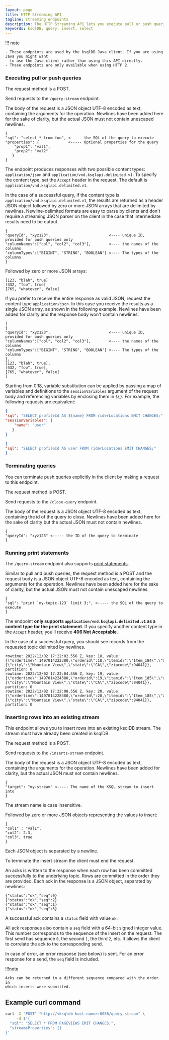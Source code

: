 ```yaml
---
layout: page
title: HTTP Streaming API
tagline: streaming endpoints
description: The HTTP Streaming API lets you execute pull or push queries and stream inserts to the server
keywords: ksqlDB, query, insert, select
---
```


<script type="text/javascript">
        window.location = 'https://docs.confluent.io/platform/current/ksqldb/developer-guide/ksqldb-rest-api/streaming-endpoint.html';
</script>

!!! note

    - These endpoints are used by the ksqlDB Java client. If you are using Java you might want
      to use the Java client rather than using this API directly.
    - These endpoints are only available when using HTTP 2.

### Executing pull or push queries

The request method is a POST.

Send requests to the `/query-stream` endpoint.

The body of the request is a JSON object UTF-8 encoded as text, containing the arguments for the
operation. Newlines have been added here for the sake of clarity, but the actual JSON must not contain
 unescaped newlines.

```
{
"sql": "select * from foo", <----- the SQL of the query to execute
"properties": {             <----- Optional properties for the query
    "prop1": "val1",
    "prop2": "val2"
   }
}

```

The endpoint produces responses with two possible content types: `application/json` and
`application/vnd.ksqlapi.delimited.v1`. To specify the content type, set the `Accept`
header in the request. The default is `application/vnd.ksqlapi.delimited.v1`.

In the case of a successful query, if the content type is `application/vnd.ksqlapi.delimited.v1`,
the results are returned as a header JSON object followed by zero or more JSON arrays
that are delimited by newlines. Newline-delimited formats are easy to parse by clients and don't require
a streaming JSON parser on the client in the case that intermediate results need to be output.

```
{
"queryId", "xyz123",                          <---- unique ID, provided for push queries only
"columnNames":["col", "col2", "col3"],        <---- the names of the columns
"columnTypes":["BIGINT", "STRING", "BOOLEAN"] <---- The types of the columns
}
```

Followed by zero or more JSON arrays:

```
[123, "blah", true]
[432, "foo", true]
[765, "whatever", false]
```

If you prefer to receive the entire response as valid JSON, request the
content type `application/json`. In this case you receive the results as a single JSON
array, as shown in the following example. Newlines have been added for clarity and the response body
won't contain newlines.

```
[
{
"queryId": "xyz123",                          <---- unique ID, provided for push queries only
"columnNames":["col", "col2", "col3"],        <---- the names of the columns
"columnTypes":["BIGINT", "STRING", "BOOLEAN"] <---- The types of the columns
},
[123, "blah", true],
[432, "foo", true],
[765, "whatever", false]
]
```

Starting from 0.18, variable substitution can be applied by passing a map of variables and
definitions to the `sessionVariables` argument of the request body and referencing variables by
enclosing them in `${}`. For example, the following requests are equivalent:

```json
{
"sql": "SELECT profileId AS ${name} FROM riderLocations EMIT CHANGES;", 
"sessionVariables": {
    "name": "user"
   }
}
```

```json
{
"sql": "SELECT profileId AS user FROM riderLocations EMIT CHANGES;"
}
```

### Terminating queries

You can terminate push queries explicitly in the client by making a request to this endpoint.

The request method is POST.

Send requests to the `/close-query` endpoint.

The body of the request is a JSON object UTF-8 encoded as text, containing the id of the 
query to close. Newlines have been added here for the sake of clarity but the actual JSON must not
contain newlines.

```
{
"queryId": "xyz123" <----- the ID of the query to terminate
}

```

### Running print statements

The `/query-stream` endpoint also
supports [print statements](https://docs.ksqldb.io/en/latest/developer-guide/ksqldb-reference/print/).

Similar to pull and push queries, the request method is a POST and the request body is a JSON object
UTF-8 encoded as text, containing the arguments for the
operation. Newlines have been added here for the sake of clarity, but the actual JSON must not
contain
unescaped newlines.

```
{
"sql": "print `my-topic-123` limit 3;", <----- the SQL of the query to execute
}

```

The endpoint **only supports `application/vnd.ksqlapi.delimited.v1` as a content type for the print statement**. If
you specify another content type in the `Accept` header, you'll receive **406 Not
Acceptable**.

In the case of a successful query, you should see records from the requested topic delimited by newlines.

```
rowtime: 2022/12/02 17:22:02.556 Z, key: 18, value: {\"ordertime\":1497014222380,\"orderid\":18,\"itemid\":\"Item_184\",\"address\":{\"city\":\"Mountain View\",\"state\":\"CA\",\"zipcode\":94041}}, partition: 0
rowtime: 2022/12/02 17:22:04.556 Z, key: 19, value: {\"ordertime\":1497014224380,\"orderid\":19,\"itemid\":\"Item_185\",\"address\":{\"city\":\"Mountain View\",\"state\":\"CA\",\"zipcode\":94041}}, partition: 0
rowtime: 2022/12/02 17:22:08.556 Z, key: 20, value: {\"ordertime\":1497014228380,\"orderid\":20,\"itemid\":\"Item_185\",\"address\":{\"city\":\"Mountain View\",\"state\":\"CA\",\"zipcode\":94041}}, partition: 0
```

### Inserting rows into an existing stream

This endpoint allows you to insert rows into an existing ksqlDB stream. The stream must have
already been created in ksqlDB.

The request method is a POST.

Send requests to the `/inserts-stream` endpoint.

The body of the request is a JSON object UTF-8 encoded as text, containing the arguments for the
operation. Newlines have been added for clarity, but the actual JSON must not contain newlines.

```
{
"target": "my-stream" <----- The name of the KSQL stream to insert into
}

```

The stream name is case insensitive. 

Followed by zero or more JSON objects representing the values to insert:

```
{
"col1" : "val1",
"col2": 2.3,
"col3", true
}
```
Each JSON object is separated by a newline.

To terminate the insert stream the client must end the request.

An acks is written to the response when each row has been
committed successfully to the underlying topic. Rows are committed in the order they are provided.
Each ack in the response is a JSON object, separated by newlines:

```
{"status":"ok","seq":0}
{"status":"ok","seq":2}
{"status":"ok","seq":1}
{"status":"ok","seq":3}
```

A successful ack contains a `status` field with value `ok`.

All ack responses also contain a `seq` field with a 64-bit signed integer value. This number
corresponds to the sequence of the insert on the request. The first send has sequence `0`, the second
`1`, the third `2`, etc. It allows the client to correlate the ack to the corresponding send.

In case of error, an error response (see below) is sent. For an error response for a send, the
`seq` field is included. 

!!!note
    
    Acks can be returned in a different sequence compared with the order in
    which inserts were submitted. 

## Example curl command

```bash
curl -X "POST" "http://<ksqldb-host-name>:8088/query-stream" \
     -d $'{
  "sql": "SELECT * FROM PAGEVIEWS EMIT CHANGES;",
  "streamsProperties": {}
}'
```
